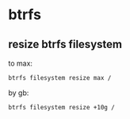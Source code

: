 # btrfs

## resize btrfs filesystem

to max:

```shell
btrfs filesystem resize max /
```

by gb:

```shell
btrfs filesystem resize +10g /
```